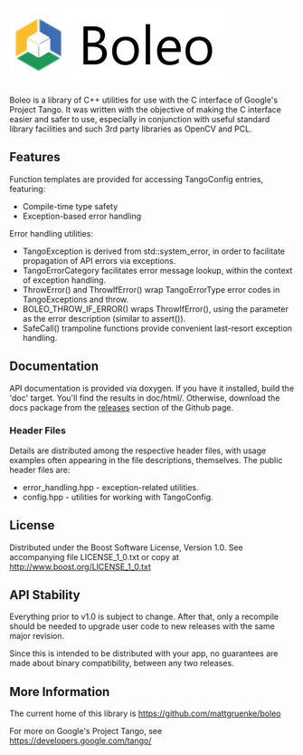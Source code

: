 # ![Boleo](img/Boleo_logo.png)

Boleo is a library of C++ utilities for use with the C interface of Google's Project
Tango.  It was written with the objective of making the C interface easier and
safer to use, especially in conjunction with useful standard library facilities
and such 3rd party libraries as OpenCV and PCL.


## Features ##

Function templates are provided for accessing TangoConfig entries, featuring:

* Compile-time type safety
* Exception-based error handling


Error handling utilities:

* TangoException is derived from std::system_error, in order to facilitate 
  propagation of API errors via exceptions.
* TangoErrorCategory facilitates error message lookup, within the context of
  exception handling.
* ThrowError() and ThrowIfError() wrap TangoErrorType error codes in
  TangoExceptions and throw.
* BOLEO_THROW_IF_ERROR() wraps ThrowIfError(), using the parameter as the error
  description (similar to assert()).
* SafeCall() trampoline functions provide convenient last-resort exception
  handling.


## Documentation ##

API documentation is provided via doxygen.  If you have it installed, build the
'doc' target.  You'll find the results in doc/html/.  Otherwise, download the
docs package from the [releases](https://github.com/mattgruenke/boleo/releases)
section of the Github page.


### Header Files ###

Details are distributed among the respective header files, with usage examples
often appearing in the file descriptions, themselves.  The public header files
are:

* error_handling.hpp - exception-related utilities.
* config.hpp - utilities for working with TangoConfig.


## License ##

Distributed under the Boost Software License, Version 1.0.
See accompanying file LICENSE_1_0.txt or copy at <http://www.boost.org/LICENSE_1_0.txt>


## API Stability ##

Everything prior to v1.0 is subject to change.  After that, only a recompile
should be needed to upgrade user code to new releases with the same major
revision.

Since this is intended to be distributed with your app, no guarantees are made
about binary compatibility, between any two releases.


## More Information ##

The current home of this library is <https://github.com/mattgruenke/boleo>

For more on Google's Project Tango, see <https://developers.google.com/tango/>


